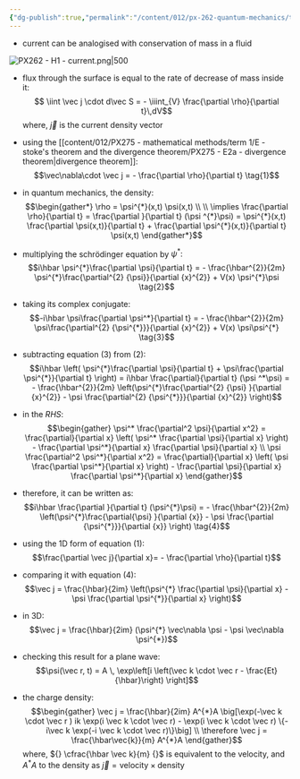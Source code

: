 ```yaml
---
{"dg-publish":true,"permalink":"/content/012/px-262-quantum-mechanics/term-2/h/px-262-h1-current/","noteIcon":"1","created":"2025-01-06T18:16:36.405+00:00","updated":"2025-01-06T19:44:47.848+00:00"}
---
```


- current can be analogised with conservation of mass in a fluid

![PX262 - H1 - current.png|500](/img/user/pics/PX262%20-%20H1%20-%20current.png)

- flux through the surface is equal to the rate of decrease of mass inside it:
$$ \iint \vec j \cdot d\vec S = - \iiint_{V} \frac{\partial \rho}{\partial t}\,dV$$
	where, $\vec j$ is the current density vector
- using the [[content/012/PX275 - mathematical methods/term 1/E - stoke's theorem and the divergence theorem/PX275 - E2a - divergence theorem\|divergence theorem]]:
$$\vec\nabla\cdot \vec j = - \frac{\partial \rho}{\partial t} \tag{1}$$

- in quantum mechanics, the density:
$$\begin{gather*}
\rho = \psi^{*}(x,t) \psi(x,t) \\ \\
\implies \frac{\partial \rho}{\partial t} = \frac{\partial }{\partial t} (\psi ^{*}\psi) = \psi^{*}(x,t) \frac{\partial \psi(x,t)}{\partial t} + \frac{\partial \psi^{*}(x,t)}{\partial t} \psi(x,t)
\end{gather*}$$

- multiplying the schrödinger equation by $\psi^*:$
$$i\hbar \psi^{*}\frac{\partial \psi}{\partial t} = - \frac{\hbar^{2}}{2m} \psi^{*}\frac{\partial^{2} {\psi}}{\partial {x}^{2}} + V(x) \psi^{*}\psi \tag{2}$$
- taking its complex conjugate:
$$-i\hbar \psi\frac{\partial \psi^*}{\partial t} = - \frac{\hbar^{2}}{2m} \psi\frac{\partial^{2} {\psi^{*}}}{\partial {x}^{2}} + V(x) \psi\psi^{*} \tag{3}$$
- subtracting equation $(3)$ from $(2):$
$$i\hbar \left( \psi^{*}\frac{\partial \psi}{\partial t} + \psi\frac{\partial \psi^{*}}{\partial t} \right) = i\hbar \frac{\partial}{\partial t} (\psi ^*\psi) = - \frac{\hbar^{2}}{2m}  \left(\psi^{*}\frac{\partial^{2} {\psi} }{\partial {x}^{2}} - \psi \frac{\partial^{2} {\psi^{*}}}{\partial {x}^{2}} \right)$$
- in the $RHS:$ 
$$\begin{gather}
\psi^* \frac{\partial^2 \psi}{\partial x^2} = \frac{\partial}{\partial x} \left( \psi^* \frac{\partial \psi}{\partial x} \right) - \frac{\partial \psi^*}{\partial x} \frac{\partial \psi}{\partial x} 
\\ \psi \frac{\partial^2 \psi^*}{\partial x^2} = \frac{\partial}{\partial x} \left( \psi \frac{\partial \psi^*}{\partial x} \right) - \frac{\partial \psi}{\partial x} \frac{\partial \psi^*}{\partial x}
\end{gather}$$
- therefore, it can be written as: 
$$i\hbar \frac{\partial }{\partial t} (\psi^{*}\psi) = - \frac{\hbar^{2}}{2m} \left(\psi^{*}\frac{\partial{\psi} }{\partial {x}} - \psi \frac{\partial {\psi^{*}}}{\partial {x}} \right) \tag{4}$$
- using the 1D form of equation $(1):$
$$\frac{\partial \vec j}{\partial x}= - \frac{\partial \rho}{\partial t}$$
- comparing it with equation $(4):$ 
$$\vec j = \frac{\hbar}{2im} \left(\psi^{*} \frac{\partial \psi}{\partial x} - \psi \frac{\partial \psi^{*}}{\partial x} \right)$$
- in 3D:
$$\vec j = \frac{\hbar}{2im} (\psi^{*} \vec\nabla \psi - \psi \vec\nabla \psi^{*})$$

- checking this result for a plane wave:
$$\psi(\vec r, t) = A \, \exp\left[i \left(\vec k \cdot \vec r - \frac{Et}{\hbar}\right) \right]$$
- the charge density:
$$\begin{gather}
\vec j = \frac{\hbar}{2im} A^{*}A \big[\exp(-\vec k \cdot \vec r ) ik \exp(i \vec k \cdot \vec r) - \exp(i \vec k \cdot \vec r) \{-i\vec k \exp(-i \vec k \cdot \vec r)\}\big] \\ 
\therefore \vec j = \frac{\hbar\vec{k}}{m} A^{*}A
\end{gather}$$
	where, ${} \cfrac{\hbar \vec k}{m} {}$ is equivalent to the velocity, and $A^{*}A$ to the density as $\vec j = \text{velocity} \times \text{density}$


